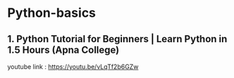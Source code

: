 # Python-basics
## 1. Python Tutorial for Beginners | Learn Python in 1.5 Hours (Apna College)
youtube link : https://youtu.be/vLqTf2b6GZw
